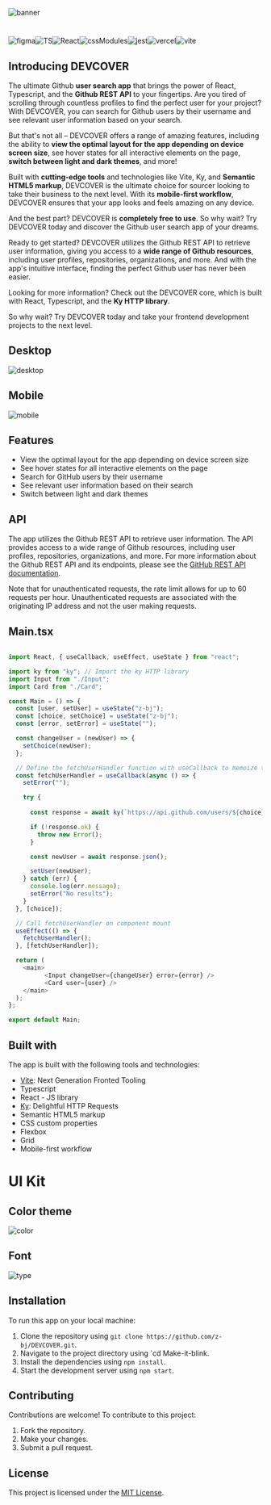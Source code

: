 ![banner](https://github.com/z-bj/DEVCOVER/blob/main/DEVCOVER_BANNER.jpg)

# 
![figma](https://img.shields.io/badge/Figma-F24E1E.svg?style=for-the-badge&logo=Figma&logoColor=white)![TS](https://img.shields.io/badge/TypeScript-3178C6.svg?style=for-the-badge&logo=TypeScript&logoColor=white)![React](https://img.shields.io/badge/React-61DAFB.svg?style=for-the-badge&logo=React&logoColor=black)![cssModules](https://img.shields.io/badge/CSS%20Modules-000000.svg?style=for-the-badge&logo=CSS-Modules&logoColor=white)![jest](https://img.shields.io/badge/Jest-C21325.svg?style=for-the-badge&logo=Jest&logoColor=white)![vercel](https://img.shields.io/badge/Vercel-000000.svg?style=for-the-badge&logo=Vercel&logoColor=white)![vite](https://img.shields.io/badge/Vite-646CFF.svg?style=for-the-badge&logo=Vite&logoColor=white)

## Introducing DEVCOVER 

The ultimate Github **user search app** that brings the power of React, Typescript, and the **Github REST API** to your fingertips. Are you tired of scrolling through countless profiles to find the perfect user for your project? With DEVCOVER, you can search for Github users by their username and see relevant user information based on your search.

But that's not all – DEVCOVER offers a range of amazing features, including the ability to **view the optimal layout for the app depending on device screen size**, see hover states for all interactive elements on the page, **switch between light and dark themes**, and more!

Built with **cutting-edge tools** and technologies like Vite, Ky, and **Semantic HTML5 markup**, DEVCOVER is the ultimate choice for sourcer looking to take their business to the next level. With its **mobile-first workflow**, DEVCOVER ensures that your app looks and feels amazing on any device.

And the best part? DEVCOVER is **completely free to use**. So why wait? Try DEVCOVER today and discover the Github user search app of your dreams.

Ready to get started? DEVCOVER utilizes the Github REST API to retrieve user information, giving you access to a **wide range of Github resources**, including user profiles, repositories, organizations, and more. And with the app's intuitive interface, finding the perfect Github user has never been easier.

Looking for more information? Check out the DEVCOVER core, which is built with React, Typescript, and the **Ky HTTP library**. 

So why wait? Try DEVCOVER today and take your frontend development projects to the next level.

## Desktop

![desktop](https://github.com/z-bj/DEVCOVER/blob/main/Devcover.gif)

## Mobile

![mobile](https://github.com/z-bj/DEVCOVER/blob/main/devcover-mobile.gif)

## Features

-   View the optimal layout for the app depending on device screen size
-   See hover states for all interactive elements on the page
-   Search for GitHub users by their username
-   See relevant user information based on their search
-   Switch between light and dark themes

## API

The app utilizes the Github REST API to retrieve user information. The API provides access to a wide range of Github resources, including user profiles, repositories, organizations, and more. For more information about the Github REST API and its endpoints, please see the [GitHub REST API documentation](https://docs.github.com/en/rest?apiVersion=2022-11-28).

Note that for unauthenticated requests, the rate limit allows for up to 60 requests per hour. Unauthenticated requests are associated with the originating IP address and not the user making requests.

## Main.tsx


``` javascript

import React, { useCallback, useEffect, useState } from "react";

import ky from "ky"; // Import the ky HTTP library
import Input from "./Input";
import Card from "./Card";

const Main = () => {
  const [user, setUser] = useState("z-bj");
  const [choice, setChoice] = useState("z-bj");
  const [error, setError] = useState("");

  const changeUser = (newUser) => {
    setChoice(newUser);
  };

  // Define the fetchUserHandler function with useCallback to memoize the function
  const fetchUserHandler = useCallback(async () => {
    setError("");

    try {
    
      const response = await ky(`https://api.github.com/users/${choice}`);

      if (!response.ok) {
        throw new Error();
      }

      const newUser = await response.json();

      setUser(newUser);
    } catch (err) {
      console.log(err.message);
      setError("No results");
    }
  }, [choice]);

  // Call fetchUserHandler on component mount
  useEffect(() => {
    fetchUserHandler();
  }, [fetchUserHandler]);

  return (
    <main>
          <Input changeUser={changeUser} error={error} />
          <Card user={user} />
    </main>
  );
};

export default Main;

```



## Built with

The app is built with the following tools and technologies:

-   [Vite](https://vitejs.dev/): Next Generation Fronted Tooling
-   Typescript
-   React - JS library
-   [Ky](https://github.com/sindresorhus/ky): Delightful HTTP Requests
-   Semantic HTML5 markup
-   CSS custom properties
-   Flexbox
-   Grid
-   Mobile-first workflow

# UI Kit

## Color theme

![color](https://github.com/z-bj/DEVCOVER/blob/main/Color.jpg)



## Font

![type](https://github.com/z-bj/DEVCOVER/blob/main/type.jpg)


## Installation

To run this app on your local machine:

1.  Clone the repository using `git clone https://github.com/z-bj/DEVCOVER.git`.
2.  Navigate to the project directory using `cd Make-it-blink.
3.  Install the dependencies using `npm install`.
4.  Start the development server using `npm start`.

## Contributing

Contributions are welcome! To contribute to this project:

1.  Fork the repository.
2.  Make your changes.
3.  Submit a pull request.

## License

This project is licensed under the [MIT License](https://opensource.org/licenses/MIT).
